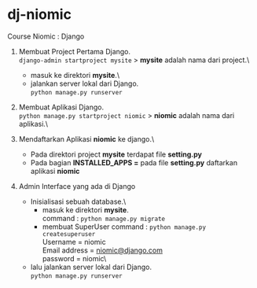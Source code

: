 # dj-niomic
Course Niomic : Django

1. Membuat Project Pertama Django.\
    `django-admin startproject mysite` > **mysite** adalah nama dari project.\
    

    - masuk ke direktori **mysite**.\
    - jalankan server lokal dari Django. \
        ` python manage.py runserver `

2. Membuat Aplikasi Django.\
    `python manage.py startproject niomic` > **niomic** adalah nama dari aplikasi.\

3. Mendaftarkan Aplikasi **niomic** ke django.\
    - Pada direktori project **mysite** terdapat file **setting.py**
    - Pada bagian **INSTALLED_APPS =** pada file **setting.py** daftarkan aplikasi **niomic**

4. Admin Interface yang ada di Django
    - Inisialisasi sebuah database.\
        - masuk ke direktori **mysite**.\
            command : `python manage.py migrate` 
        - membuat SuperUser
            command : `python manage.py createsuperuser`\
                Username = niomic\
                Email address = niomic@django.com\
                password = niomic\
    - lalu jalankan server lokal dari Django. \
        ` python manage.py runserver `

